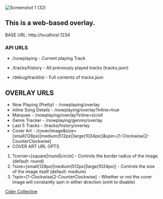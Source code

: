 ![Screenshot 1 (32)](https://github.com/user-attachments/assets/e858247a-3285-4f98-8dca-b5d1e5a28a2e)

## This is a web-based overlay.

BASE URL: http://localhost:1234

### API URLS 
- /nowplaying - Current playing Track
- /tracks/history - All previously played tracks (tracks.json)

- /debug/tracklist - Full contents of tracks.json

## OVERLAY URLS

- Now Playing (Pretty) - /nowplaying/overlay
- Inline Song Details - /nowplaying/overlay?inline=true
- Marquee - /nowplaying/overlay?inline=scroll
- Genre Tracker - /nowplaying/genres/overlay
- Last 5 Tracks - /tracks/history/overlay
- Cover Art - /cover/image&size=[small(128px)|medium(512px)|large(1024px)]&spin=[1-Clockwise|2-CounterClockwise]
- COVER ART URL OPTS
1. ?corner=[square|round|circle] - Controls the border radius of the image (default: round)
2. ?size=[small(128px)|medium(512px)|large(1024px)] - Controls the size of the image itself (default: medium)
3. ?spin=[1-Clockwise|2-CounterClockwise] - Whether or not the cover image will constantly spin in either direction (omit to disable)

[Cider Collective](https://cider.sh)
